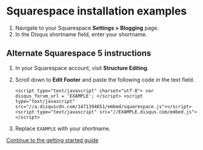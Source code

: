# Squarespace installation examples

1. Navigate to your Squarespace **Settings > Blogging** page.
2. In the Disqus shortname field, enter your shortname.

## Alternate Squarespace 5 instructions

1. In your Squarespace account, visit **Structure Editing**.
2. Scroll down to **Edit Footer** and paste the following code in the text field.

	```
	<script type="text/javascript" charset="utf-8"> var disqus_forum_url = 'EXAMPLE'; </script> <script type="text/javascript" src="//a.disquscdn.com/1471394851/embed/squarespace.js"></script> <script type="text/javascript" src="//EXAMPLE.disqus.com/embed.js"></script>
	```
3. Replace `EXAMPLE` with your shortname.

[Continue to the getting started guide](https://help.disqus.com/customer/portal/articles/1264625-getting-started)
